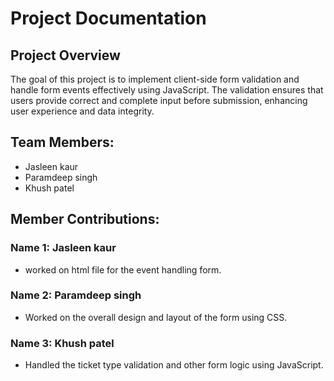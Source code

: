 # Project Documentation

## Project Overview

The goal of this project is to implement client-side form validation and handle form events effectively using JavaScript. The validation ensures that users provide correct and complete input before submission, enhancing user experience and data integrity.

## Team Members:

-   Jasleen kaur 
-   Paramdeep singh
-   Khush patel 

## Member Contributions:

### Name 1: Jasleen kaur 

-   worked on html file for the event handling form.

### Name 2: Paramdeep singh 

-  Worked on the overall design and layout of the form using CSS.

### Name 3: Khush patel 

-   Handled the ticket type validation and other form logic using JavaScript. 